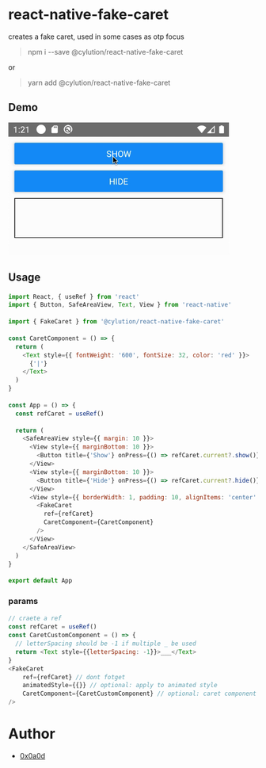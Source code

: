# react-native-fake-caret

creates a fake caret, used in some cases as otp focus
> npm i --save @cylution/react-native-fake-caret

or

> yarn add @cylution/react-native-fake-caret

## Demo
![react-native-fake-caret.gif](https://github.com/0x0a0d/react-native-fake-caret/raw/master/demo/react-native-fake-caret.gif?raw=true)

## Usage

```js
import React, { useRef } from 'react'
import { Button, SafeAreaView, Text, View } from 'react-native'

import { FakeCaret } from '@cylution/react-native-fake-caret'

const CaretComponent = () => {
  return (
    <Text style={{ fontWeight: '600', fontSize: 32, color: 'red' }}>
      {'|'}
    </Text>
  )
}

const App = () => {
  const refCaret = useRef()

  return (
    <SafeAreaView style={{ margin: 10 }}>
      <View style={{ marginBottom: 10 }}>
        <Button title={'Show'} onPress={() => refCaret.current?.show()} />
      </View>
      <View style={{ marginBottom: 10 }}>
        <Button title={'Hide'} onPress={() => refCaret.current?.hide()} />
      </View>
      <View style={{ borderWidth: 1, padding: 10, alignItems: 'center' }}>
        <FakeCaret
          ref={refCaret}
          CaretComponent={CaretComponent}
        />
      </View>
    </SafeAreaView>
  )
}

export default App
```

### params

```js
// craete a ref
const refCaret = useRef()
const CaretCustomComponent = () => {
  // letterSpacing should be -1 if multiple _ be used
  return <Text style={{letterSpacing: -1}}>___</Text>
}
<FakeCaret
    ref={refCaret} // dont fotget
    animatedStyle={{}} // optional: apply to animated style
    CaretComponent={CaretCustomComponent} // optional: caret component
/>
```

# Author
+ [0x0a0d](https://github.com/0x0a0d)
